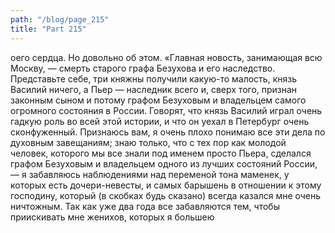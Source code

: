 ```yaml
---
path: "/blog/page_215"
title: "Part 215"
---
```


оего сердца. Но довольно об этом.
«Главная новость, занимающая всю Москву, — смерть старого графа Безухова и его наследство. Представьте себе, три княжны получили какую-то малость, князь Василий ничего, а Пьер — наследник всего и, сверх того, признан законным сыном и потому графом Безуховым и владельцем самого огромного состояния в России. Говорят, что князь Василий играл очень гадкую роль во всей этой истории, и что он уехал в Петербург очень сконфуженный. Признаюсь вам, я очень плохо понимаю все эти дела по духовным завещаниям; знаю только, что с тех пор как молодой человек, которого мы все знали под именем просто Пьера, сделался графом Безуховым и владельцем одного из лучших состояний России, — я забавляюсь наблюдениями над переменой тона маменек, у которых есть дочери-невесты, и самых барышень в отношении к этому господину, который (в скобках будь сказано) всегда казался мне очень ничтожным. Так как уже два года все забавляются тем, чтобы приискивать мне женихов, которых я большею 
